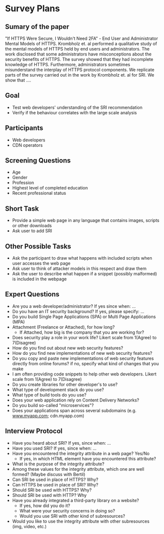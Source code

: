 # Survey Plans

## Sumary of the paper
"If HTTPS Were Secure, I Wouldn't Need 2FA" - End User and Administrator Mental Models of HTTPS.
Krombholz et. al performed a qualitative study of the mental models of HTTPS held by end users and administrators.
The work disclosed that some administrators have misconceptions about the security benefits of HTTPS.
The survey showed that they had incomplete knowledge of HTTPS.
Furthermore, administrators sometimes misunderstand the interplay of HTTPS protocol components.
We replicate parts of the survey carried out in the work by Krombholz et. al for SRI.
We show that ....

## Goal
* Test web developers' understanding of the SRI recommendation
* Verify if the behaviour correlates with the large scale analysis

## Participants
* Web developers
* CDN operators

## Screening Questions
* Age
* Gender
* Profession
* Highest level of completed education
* Recent professional status

## Short Task
* Provide a simple web page in any language that contains images, scripts or other downloads
* Ask user to add SRI

## Other Possible Tasks
* Ask the participant to draw what happens with included scripts when user accesses the web page
* Ask user to think of attacker models in this respect and draw them
* Ask the user to describe what happen if a snippet (possibly malformed) is included in the webpage

## Expert Questions
* Are you a web developer/administrator? If yes since when: ...
* Do you have an IT security background? If yes, please specify: ...
* Do you build Single Page Applications (SPA) or Multi Page Applications (MPA)
* Attachment (Freelance or Attached), for how long?
  * If Attached, how big is the company that you are working for?
* Does security play a role in your work life? Likert scale from 1(Agree) to 7(Disagree)
* How do you find out about new web security features?
* How do you find new implementations of new web security features?
* Do you copy and paste new implementations of web security features directly from online forums? if no, specify what kind of changes that you make
* I am often providing code snippets to help other web developers. Likert scale from 1(Agree) to 7(Disagree)
* Do you create libraries for other developer's to use?
* What type of development stack do you use?
* What type of build tools do you use?
* Does your web application rely on Content Delivery Networks?
* Do you build so-called "microservices"?
* Does your applications span across several subdomains (e.g. www.myapp.com; cdn.myapp.com)

## Interview Protocol
* Have you heard about SRI? If yes, since when: ...
* Have you used SRI? If yes, since when: ...
* Have you encountered the integrity attribute in a web page? Yes/No
  * If yes, in which HTML element have you encountered this attribute?
* What is the purpose of the integrity attribute?
* Among these values for the integrity attribute, which one are well formed? (Maybe discuss with Bertil)
* Can SRI be  used in place of HTTPS? Why?
* Can HTTPS be used in place of SRI? Why?
* Should SRI be used with HTTPS? Why?
* Should SRI be used with HTTP? Why
* Have you already integrated a third-party library on a website?
  * If yes, how did you do it?
  * What were your security concerns in doing so?
  * Would you use SRI with other kind of subresources?
* Would you like to use the integrity attribute with other subresources (img, video, etc.)

